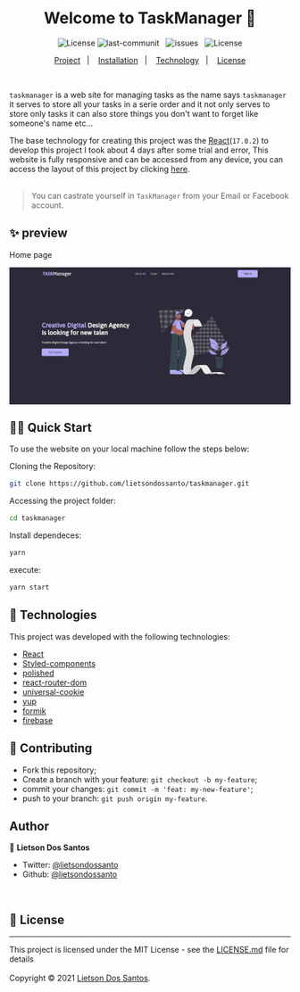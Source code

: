 <h1 align="center">Welcome to TaskManager 👋</h1>
<p align="center">
    <img alt="License" src="https://img.shields.io/badge/Version-1.0-brightgreen">
    <img src="https://img.shields.io/github/last-commit/lietsondossanto/taskmanager" alt="last-communit">&nbsp;&nbsp;
    <img src="https://img.shields.io/github/issues/lietsondossanto/taskmanager" alt="issues">&nbsp;&nbsp;
    <img alt="License" src="https://img.shields.io/badge/license-MIT-brightgreen">
</p>
<p align="center">
    <a href="#project">Project</a>&nbsp;&nbsp;&nbsp;|&nbsp;&nbsp;&nbsp;
    <a href="#installation">Installation</a>&nbsp;&nbsp;&nbsp;|&nbsp;&nbsp;&nbsp;
    <a href="#technology">Technology</a>&nbsp;&nbsp;&nbsp;|&nbsp;&nbsp;&nbsp;
    <a href="#license">License</a>
</p><br>

<span id="project">`taskmanager`</span> is a web site for managing tasks as the name says `taskmanager` it serves to store all your tasks in a serie order and it not only serves to store only tasks it can also store things you don't want to forget like someone's name etc...

The base technology for creating this project was the [React](https://reactjs.org/)(`17.0.2`) to develop this project I took about 4 days after some trial and error, This website is fully responsive and can be accessed from any device, you can access the layout of this project by clicking [here](https://www.figma.com/file/TVT3dZ8snysCn9XgLmtjJX/SnirTask?node-id=3%3A2242).<br><br>

> You can castrate yourself in `TaskManager` from your Email or Facebook account.

## ✨ preview

Home page

<p align="center">
  <img width="700" align="center" src="./src/assets/img/home.png" alt="demo"/>
</p>

## <span id="installation">👨‍💻 Quick Start</span>

To use the website on your local machine follow the steps below:

Cloning the Repository:

```sh
git clone https://github.com/lietsondossanto/taskmanager.git
```

Accessing the project folder:

```sh
cd taskmanager
```

Install dependeces:

```sh
yarn
```

execute:

```sh
yarn start
```

## <span id="technology">🚀 Technologies</span>

This project was developed with the following technologies:

- [React](https://reactjs.org/)
- [Styled-components](https://styled-components.com/)
- [polished](https://polished.js.org/)
- [react-router-dom](https://reactrouter.com/web/guides/quick-start)
- [universal-cookie](https://github.com/reactivestack/cookies/tree/master/packages/universal-cookie)
- [yup](https://github.com/jquense/yup)
- [formik](https://formik.org/)
- [firebase](https://firebase.google.com/docs?gclid=CjwKCAjwn8SLBhAyEiwAHNTJbaJlttA-1Tr0l9kWQygvUT8UsRm5N0HZWs_eTQJqQP1CRNr5nn9HyRoCX9kQAvD_BwE&gclsrc=aw.ds)

## 🤝 Contributing
- Fork this repository;
- Create a branch with your feature: `git checkout -b my-feature`;
- commit your changes: `git commit -m 'feat: my-new-feature'`;
- push to your branch: `git push origin my-feature`.

## Author

👤 **Lietson Dos Santos**

- Twitter: [@lietsondossanto](https://twitter.com/lietsondossanto)
- Github: [@lietsondossanto](https://github.com/lietsondossanto)
<br />
<h2 id="license">📝 License</h2>

---
This project is licensed under the MIT License - see the [LICENSE.md](LICENSE.md) file for details<br><br>
Copyright © 2021 [Lietson Dos Santos](https://github.com/lietsondossanto).
